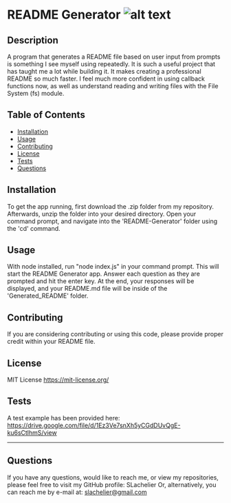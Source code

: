 # README Generator ![alt text](https://img.shields.io/badge/LICENSE-MIT%20License-blue)
  
  ## Description
  A program that generates a README file based on user input from prompts is something I see myself using repeatedly. It is such a useful project that has taught me a lot while building it. It makes creating a professional README so much faster. I feel much more confident in using callback functions now, as well as understand reading and writing files with the File System (fs) module.

  ## Table of Contents

  - [Installation](#installation)
  - [Usage](#usage)
  - [Contributing](#contributing)
  - [License](#license)
  - [Tests](#tests)
  - [Questions](#questions)

  ## Installation
  To get the app running, first download the .zip folder from my repository. Afterwards, unzip the folder into your desired directory. Open your command prompt, and navigate into the 'README-Generator' folder using the 'cd' command.

  ## Usage
  With node installed, run "node index.js" in your command prompt. This will start the README Generator app. Answer each question as they are prompted and hit the enter key. At the end, your responses will be displayed, and your README.md file will be inside of the 'Generated_README' folder.

  ## Contributing
  If you are considering contributing or using this code, please provide proper credit within your README file.

  ## License
  MIT License
  https://mit-license.org/

  ## Tests
  A test example has been provided here:
  https://drive.google.com/file/d/1Ez3Ve7snXh5yCGdDUvQgE-ku6sCtlhmS/view

  ---
  ## Questions
  If you have any questions, would like to reach me, or view my repositories, please feel free to visit my GitHub profile: SLachelier
  Or, alternatively, you can reach me by e-mail at: slachelier@gmail.com
  
